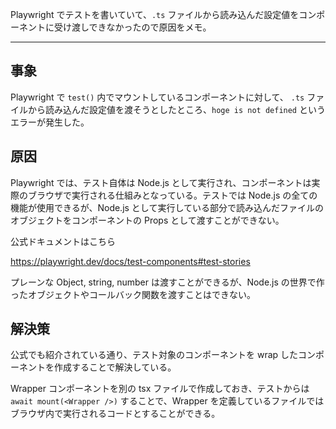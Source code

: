 Playwright でテストを書いていて、`.ts` ファイルから読み込んだ設定値をコンポーネントに受け渡しできなかったので原因をメモ。

---

## 事象

Playwright で `test()` 内でマウントしているコンポーネントに対して、 `.ts` ファイルから読み込んだ設定値を渡そうとしたところ、`hoge is not defined` というエラーが発生した。

## 原因

Playwright では、テスト自体は Node.js として実行され、コンポーネントは実際のブラウザで実行される仕組みとなっている。テストでは Node.js の全ての機能が使用できるが、Node.js として実行している部分で読み込んだファイルのオブジェクトをコンポーネントの Props として渡すことができない。

公式ドキュメントはこちら

<https://playwright.dev/docs/test-components#test-stories>

プレーンな Object, string, number は渡すことができるが、Node.js の世界で作ったオブジェクトやコールバック関数を渡すことはできない。

## 解決策

公式でも紹介されている通り、テスト対象のコンポーネントを wrap したコンポーネントを作成することで解決している。

Wrapper コンポーネントを別の tsx ファイルで作成しておき、テストからは `await mount(<Wrapper />)` することで、Wrapper を定義しているファイルではブラウザ内で実行されるコードとすることができる。
